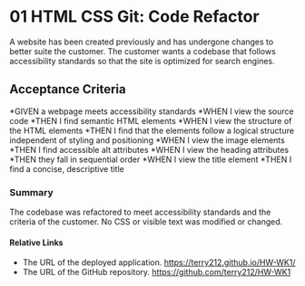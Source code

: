 # 01 HTML CSS Git: Code Refactor

A website has been created previously and has undergone changes to better suite the customer.
The customer wants a codebase that follows accessibility standards so that the site is
optimized for search engines.

## Acceptance Criteria

*GIVEN a webpage meets accessibility standards
*WHEN I view the source code
*THEN I find semantic HTML elements
*WHEN I view the structure of the HTML elements
*THEN I find that the elements follow a logical structure independent of styling and positioning
*WHEN I view the image elements
*THEN I find accessible alt attributes
*WHEN I view the heading attributes
*THEN they fall in sequential order
*WHEN I view the title element
*THEN I find a concise, descriptive title

### Summary

The codebase was refactored to meet accessibility standards and the criteria of the customer.
No CSS or visible text was modified or changed.

#### Relative Links

* The URL of the deployed application.
<https://terry212.github.io/HW-WK1/>
* The URL of the GitHub repository.
<https://github.com/terry212/HW-WK1>
